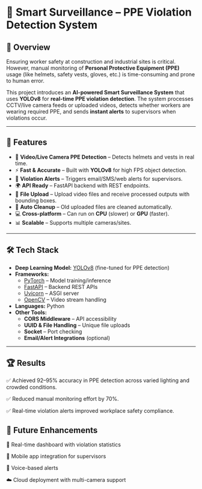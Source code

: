 # 🦺 Smart Surveillance – PPE Violation Detection System  

## 📌 Overview  
Ensuring worker safety at construction and industrial sites is critical. However, manual monitoring of **Personal Protective Equipment (PPE)** usage (like helmets, safety vests, gloves, etc.) is time-consuming and prone to human error.  

This project introduces an **AI-powered Smart Surveillance System** that uses **YOLOv8** for **real-time PPE violation detection**. The system processes CCTV/live camera feeds or uploaded videos, detects whether workers are wearing required PPE, and sends **instant alerts** to supervisors when violations occur.  

---

## 🚀 Features  
- 🎥 **Video/Live Camera PPE Detection** – Detects helmets and vests in real time.  
- ⚡ **Fast & Accurate** – Built with **YOLOv8** for high FPS object detection.  
- 🔔 **Violation Alerts** – Triggers email/SMS/web alerts for supervisors.  
- 🌍 **API Ready** – FastAPI backend with REST endpoints.  
- 📂 **File Upload** – Upload video files and receive processed outputs with bounding boxes.  
- 🧹 **Auto Cleanup** – Old uploaded files are cleaned automatically.  
- 💻 **Cross-platform** – Can run on **CPU** (slower) or **GPU** (faster).  
- 📊 **Scalable** – Supports multiple cameras/sites.  

---

## 🛠️ Tech Stack  

- **Deep Learning Model:** [YOLOv8](https://github.com/ultralytics/ultralytics) (fine-tuned for PPE detection)  
- **Frameworks:**  
  - [PyTorch](https://pytorch.org/) – Model training/inference  
  - [FastAPI](https://fastapi.tiangolo.com/) – Backend REST APIs  
  - [Uvicorn](https://www.uvicorn.org/) – ASGI server  
  - [OpenCV](https://opencv.org/) – Video stream handling  
- **Languages:** Python  
- **Other Tools:**  
  - **CORS Middleware** – API accessibility  
  - **UUID & File Handling** – Unique file uploads  
  - **Socket** – Port checking  
  - **Email/Alert Integrations** (optional)  

---

## 🏆 Results ##
✅ Achieved 92–95% accuracy in PPE detection across varied lighting and crowded conditions.

✅ Reduced manual monitoring effort by 70%.

✅ Real-time violation alerts improved workplace safety compliance.

## 📌 Future Enhancements ##
🚨 Real-time dashboard with violation statistics

📱 Mobile app integration for supervisors

🎤 Voice-based alerts

☁️ Cloud deployment with multi-camera support
